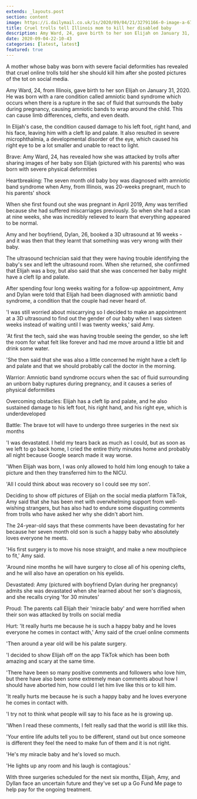 ```yaml
---
extends: _layouts.post
section: content
image: https://i.dailymail.co.uk/1s/2020/09/04/21/32791166-0-image-a-67_1599253014333.jpg 
title: Cruel trolls tell Illinois mom to kill her disabled baby 
description: Amy Ward, 24, gave birth to her son Elijah on January 31, having learned when she was 20-weeks pregnant that he had amniotic band syndrome. 
date: 2020-09-04-22-10-43 
categories: [latest, latest] 
featured: true 
--- 
```

A mother whose baby was born with severe facial deformities has revealed that cruel online trolls told her she should kill him after she posted pictures of the tot on social media.   

Amy Ward, 24, from Illinois, gave birth to her son Elijah on January 31, 2020. He was born with a rare condition called amniotic band syndrome which occurs when there is a rupture in the sac of fluid that surrounds the baby during pregnancy, causing amniotic bands to wrap around the child. This can cause limb differences, clefts, and even death.

In Elijah's case, the condition caused damage to his left foot, right hand, and his face, leaving him with a cleft lip and palate. It also resulted in severe microphthalmia, a developmental disorder of the eye, which caused his right eye to be a lot smaller and unable to react to light.

Brave: Amy Ward, 24, has revealed how she was attacked by trolls after sharing images of her baby son Elijah (pictured with his parents) who was born with severe physical deformities 

Heartbreaking: The seven month old baby boy was diagnosed with amniotic band syndrome when Amy, from Illinois, was 20-weeks pregnant, much to his parents' shock 

When she first found out she was pregnant in April 2019, Amy was terrified because she had suffered miscarriages previously. So when she had a scan at nine weeks, she was incredibly relieved to learn that everything appeared to be normal.  

Amy and her boyfriend, Dylan, 26, booked a 3D ultrasound at 16 weeks - and it was then that they learnt that something was very wrong with their baby. 

The ultrasound technician said that they were having trouble identifying the baby's sex and left the ultrasound room. When she returned, she confirmed that Elijah was a boy, but also said that she was concerned her baby might have a cleft lip and palate.

After spending four long weeks waiting for a follow-up appointment, Amy and Dylan were told that Elijah had been diagnosed with amniotic band syndrome, a condition that the couple had never heard of. 

'I was still worried about miscarrying so I decided to make an appointment at a 3D ultrasound to find out the gender of our baby when I was sixteen weeks instead of waiting until I was twenty weeks,' said Amy.

'At first the tech, said she was having trouble seeing the gender, so she left the room for what felt like forever and had me move around a little bit and drink some water.

'She then said that she was also a little concerned he might have a cleft lip and palate and that we should probably call the doctor in the morning. 

Warrior: Amniotic band syndrome occurs when the sac of fluid surrounding an unborn baby ruptures during pregnancy, and it causes a series of physical deformities 

Overcoming obstacles: Elijah has a cleft lip and palate, and he also sustained damage to his left foot, his right hand, and his right eye, which is underdeveloped 

Battle: The brave tot will have to undergo three surgeries in the next six months 

'I was devastated. I held my tears back as much as I could, but as soon as we left to go back home, I cried the entire thirty minutes home and probably all night because Google search made it way worse.

'When Elijah was born, I was only allowed to hold him long enough to take a picture and then they transferred him to the NICU.

'All I could think about was recovery so I could see my son'.

Deciding to show off pictures of Elijah on the social media platform TikTok, Amy said that she has been met with overwhelming support from well-wishing strangers, but has also had to endure some disgusting comments from trolls who have asked her why she didn't abort him.

The 24-year-old says that these comments have been devastating for her because her seven month old son is such a happy baby who absolutely loves everyone he meets.

'His first surgery is to move his nose straight, and make a new mouthpiece to fit,' Amy said.

'Around nine months he will have surgery to close all of his opening clefts, and he will also have an operation on his eyelids. 

Devastated: Amy (pictured with boyfriend Dylan during her pregnancy) admits she was devastated when she learned about her son's diagnosis, and she recalls crying 'for 30 minutes' 

Proud: The parents call Elijah their 'miracle baby' and were horrified when their son was attacked by trolls on social media 

Hurt: 'It really hurts me because he is such a happy baby and he loves everyone he comes in contact with,' Amy said of the cruel online comments 

'Then around a year old will be his palate surgery.

'I decided to show Elijah off on the app TikTok which has been both amazing and scary at the same time.

'There have been so many positive comments and followers who love him, but there have also been some extremely mean comments about how I should have aborted him, how could I let him live like this or to kill him.

'It really hurts me because he is such a happy baby and he loves everyone he comes in contact with.

'I try not to think what people will say to his face as he is growing up.

'When I read these comments, I felt really sad that the world is still like this.

'Your entire life adults tell you to be different, stand out but once someone is different they feel the need to make fun of them and it is not right.

'He's my miracle baby and he's loved so much.

'He lights up any room and his laugh is contagious.'

With three surgeries scheduled for the next six months, Elijah, Amy, and Dyllan face an uncertain future and they've set up a Go Fund Me page to help pay for the ongoing treatment.

